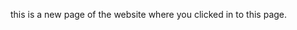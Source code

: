 <html>
  
  <style> {
  body1 
  color: orange;
  }
  </style>
  
  <body1><p>this is a new page of the website where you clicked in to this page.</p></body1>
